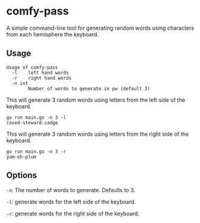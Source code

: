 # comfy-pass

A simple command-line tool for generating random words using characters from each hemisphere the keyboard.

## Usage

```
Usage of comfy-pass
  -l    left hand words
  -r    right hand words
  -n int
        Number of words to generate in pw (default 3)

```

This will generate 3 random words using letters from the left side of the keyboard.

```
go run main.go -n 3 -l
raxed-steward-cadge
```

This will generate 3 random words using letters from the right side of the keyboard.
```
go run main.go -n 3 -r
yum-oh-plum
```
## Options

`-n`: The number of words to generate. Defaults to 3.

`-l`: generate words for the left side of the keyboard.

`-r`: generate words for the right side of the keyboard.

